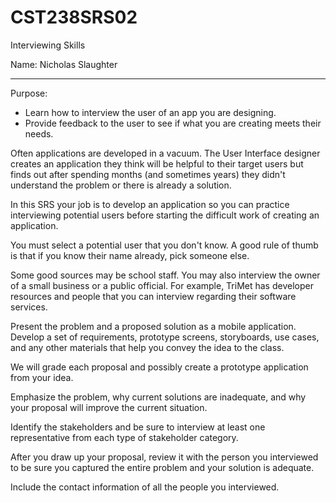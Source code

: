 # CST238SRS02
Interviewing Skills

Name: Nicholas Slaughter

---

Purpose:

- Learn how to interview the user of an app you are designing.  
- Provide feedback to the user to see if what you are creating meets their needs.  

Often applications are developed in a vacuum. The User Interface designer creates an application they think will be helpful to their target users but finds out after spending months (and sometimes years) they didn't understand the problem or there is already a solution.  

In this SRS your job is to develop an application so you can practice interviewing potential users before starting the difficult work of creating an application.  

You must select a potential user that you don't know. A good rule of thumb is that if you know their name already, pick someone else.  

Some good sources may be school staff. You may also interview the owner of a small business or a public official. For example, TriMet has developer resources and people that you can interview regarding their software services.  

Present the problem and a proposed solution as a mobile application. Develop a set of requirements, prototype screens, storyboards, use cases, and any other materials that help you convey the idea to the class.  

We will grade each proposal and possibly create a prototype application from your idea.  

Emphasize the problem, why current solutions are inadequate, and why your proposal will improve the current situation.  

Identify the stakeholders and be sure to interview at least one representative from each type of stakeholder category.  

After you draw up your proposal, review it with the person you interviewed to be sure you captured the entire problem and your solution is adequate. 

Include the contact information of all the people you interviewed. 
